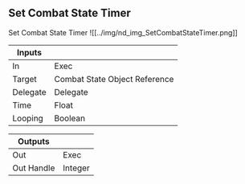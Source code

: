 ## Set Combat State Timer
Set Combat State Timer
![[../img/nd_img_SetCombatStateTimer.png]]

|Inputs||
|--|--|
| In | Exec |
| Target | Combat State Object Reference |
| Delegate | Delegate |
| Time | Float |
| Looping | Boolean |

|Outputs||
|--|--|
| Out | Exec |
| Out Handle | Integer |
